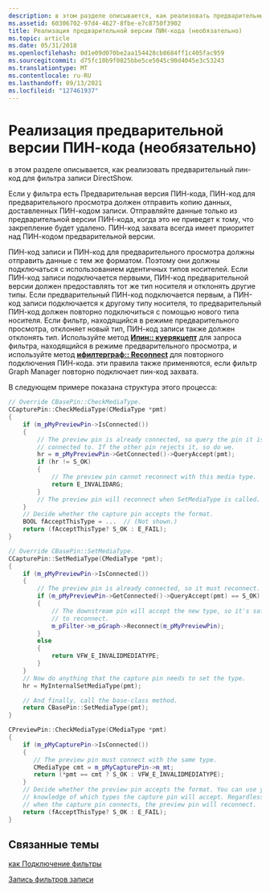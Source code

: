 ```yaml
---
description: в этом разделе описывается, как реализовать предварительный пин-код для фильтра записи DirectShow.
ms.assetid: 60306702-97d4-4627-8fbe-e7c8750f3902
title: Реализация предварительной версии ПИН-кода (необязательно)
ms.topic: article
ms.date: 05/31/2018
ms.openlocfilehash: 0d1e09d070be2aa154428cb8684ff1c405fac959
ms.sourcegitcommit: d75fc10b9f0825bbe5ce5045c90d4045e3c53243
ms.translationtype: MT
ms.contentlocale: ru-RU
ms.lasthandoff: 09/13/2021
ms.locfileid: "127461937"
---
```

# <a name="implementing-a-preview-pin-optional"></a>Реализация предварительной версии ПИН-кода (необязательно)

в этом разделе описывается, как реализовать предварительный пин-код для фильтра записи DirectShow.

Если у фильтра есть Предварительная версия ПИН-кода, ПИН-код для предварительного просмотра должен отправить копию данных, доставленных ПИН-кодом записи. Отправляйте данные только из предварительной версии ПИН-кода, когда это не приведет к тому, что закрепление будет удалено. ПИН-код захвата всегда имеет приоритет над ПИН-кодом предварительной версии.

ПИН-код записи и ПИН-код для предварительного просмотра должны отправить данные с тем же форматом. Поэтому они должны подключаться с использованием идентичных типов носителей. Если ПИН-код записи подключается первыми, ПИН-код предварительной версии должен предоставлять тот же тип носителя и отклонять другие типы. Если предварительный ПИН-код подключается первым, а ПИН-код записи подключается к другому типу носителя, то предварительный ПИН-код должен повторно подключиться с помощью нового типа носителя. Если фильтр, находящийся в режиме предварительного просмотра, отклоняет новый тип, ПИН-код записи также должен отклонять тип. Используйте метод [**Ипин:: куерякцепт**](/windows/desktop/api/Strmif/nf-strmif-ipin-queryaccept) для запроса фильтра, находящийся в режиме предварительного просмотра, и используйте метод [**ифилтерграф:: Reconnect**](/windows/desktop/api/Strmif/nf-strmif-ifiltergraph-reconnect) для повторного подключения ПИН-кода. эти правила также применяются, если фильтр Graph Manager повторно подключает пин-код захвата.

В следующем примере показана структура этого процесса:


```C++
// Override CBasePin::CheckMediaType.
CCapturePin::CheckMediaType(CMediaType *pmt)
{
    if (m_pMyPreviewPin->IsConnected()) 
    {
        // The preview pin is already connected, so query the pin it is
        // connected to. If the other pin rejects it, so do we.
        hr = m_pMyPreviewPin->GetConnected()->QueryAccept(pmt);
        if (hr != S_OK) 
        {
            // The preview pin cannot reconnect with this media type.
            return E_INVALIDARG;
        }
        // The preview pin will reconnect when SetMediaType is called.
    }
    // Decide whether the capture pin accepts the format. 
    BOOL fAcceptThisType = ...  // (Not shown.)
    return (fAcceptThisType? S_OK : E_FAIL);
}

// Override CBasePin::SetMediaType.
CCapturePin::SetMediaType(CMediaType *pmt);
{
    if (m_pMyPreviewPin->IsConnected()) 
    {
        // The preview pin is already connected, so it must reconnect.
        if (m_pMyPreviewPin->GetConnected()->QueryAccept(pmt) == S_OK)
        {
            // The downstream pin will accept the new type, so it's safe
            // to reconnect. 
            m_pFilter->m_pGraph->Reconnect(m_pMyPreviewPin);
        }
        else
        {
            return VFW_E_INVALIDMEDIATYPE;
        }
    }
    // Now do anything that the capture pin needs to set the type.
    hr = MyInternalSetMediaType(pmt);

    // And finally, call the base-class method.
    return CBasePin::SetMediaType(pmt);
}

CPreviewPin::CheckMediaType(CMediaType *pmt)
{
    if (m_pMyCapturePin->IsConnected())
    {
       // The preview pin must connect with the same type.
       CMediaType cmt = m_pMyCapturePin->m_mt;
       return (*pmt == cmt ? S_OK : VFW_E_INVALIDMEDIATYPE);
    }
    // Decide whether the preview pin accepts the format. You can use your 
    // knowledge of which types the capture pin will accept. Regardless,
    // when the capture pin connects, the preview pin will reconnect.
    return (fAcceptThisType? S_OK : E_FAIL);
}
```



## <a name="related-topics"></a>Связанные темы

<dl> <dt>

[как Подключение фильтры](how-filters-connect.md)
</dt> <dt>

[Запись фильтров записи](writing-capture-filters.md)
</dt> </dl>

 

 




